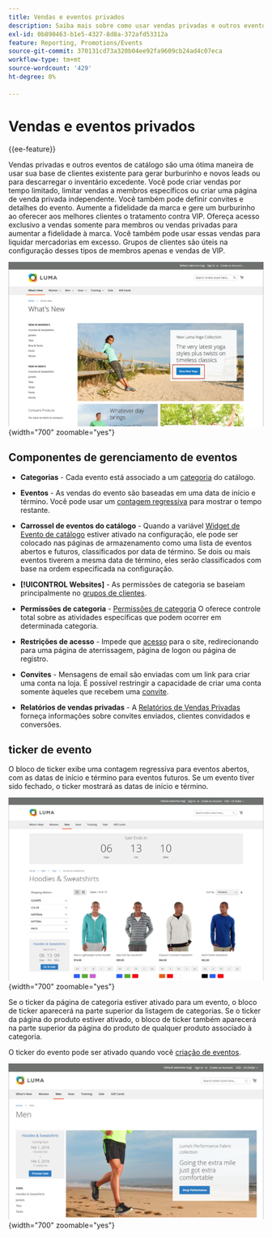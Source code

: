 ```yaml
---
title: Vendas e eventos privados
description: Saiba mais sobre como usar vendas privadas e outros eventos de catálogo para aumentar as vendas para sua base de clientes existente e gerar burburinho e novos leads.
exl-id: 0b890463-b1e5-4327-8d8a-372afd53312a
feature: Reporting, Promotions/Events
source-git-commit: 370131cd73a320b04ee92fa9609cb24ad4c07eca
workflow-type: tm+mt
source-wordcount: '429'
ht-degree: 0%

---
```


# Vendas e eventos privados

{{ee-feature}}

Vendas privadas e outros eventos de catálogo são uma ótima maneira de usar sua base de clientes existente para gerar burburinho e novos leads ou para descarregar o inventário excedente. Você pode criar vendas por tempo limitado, limitar vendas a membros específicos ou criar uma página de venda privada independente. Você também pode definir convites e detalhes do evento. Aumente a fidelidade da marca e gere um burburinho ao oferecer aos melhores clientes o tratamento contra VIP. Ofereça acesso exclusivo a vendas somente para membros ou vendas privadas para aumentar a fidelidade à marca. Você também pode usar essas vendas para liquidar mercadorias em excesso. Grupos de clientes são úteis na configuração desses tipos de membros apenas e vendas de VIP.

![Exemplo de vitrine - evento na página inicial](./assets/storefront-event-home-page.png){width="700" zoomable="yes"}

## Componentes de gerenciamento de eventos

- **Categorias** - Cada evento está associado a um [categoria](../catalog/category-create.md) do catálogo.

- **Eventos** - As vendas do evento são baseadas em uma data de início e término. Você pode usar um [contagem regressiva](#event-ticker) para mostrar o tempo restante.

- **Carrossel de eventos do catálogo** - Quando a variável [Widget de Evento de catálogo](../content-design/widget-event-carousel.md) estiver ativado na configuração, ele pode ser colocado nas páginas de armazenamento como uma lista de eventos abertos e futuros, classificados por data de término. Se dois ou mais eventos tiverem a mesma data de término, eles serão classificados com base na ordem especificada na configuração.

- **[!UICONTROL Websites]** - As permissões de categoria se baseiam principalmente no [grupos de clientes](../customers/customer-groups.md).

- **Permissões de categoria** - [Permissões de categoria](../catalog/category-permissions.md) O oferece controle total sobre as atividades específicas que podem ocorrer em determinada categoria.

- **Restrições de acesso** - Impede que [acesso](event-configure.md#restrict-access) para o site, redirecionando para uma página de aterrissagem, página de logon ou página de registro.

- **Convites** - Mensagens de email são enviadas com um link para criar uma conta na loja. É possível restringir a capacidade de criar uma conta somente àqueles que recebem uma [convite](invitations.md).

- **Relatórios de vendas privadas** - A [Relatórios de Vendas Privadas](../getting-started/private-sales-reports.md) forneça informações sobre convites enviados, clientes convidados e conversões.

## ticker de evento

O bloco de ticker exibe uma contagem regressiva para eventos abertos, com as datas de início e término para eventos futuros. Se um evento tiver sido fechado, o ticker mostrará as datas de início e término.

![Exemplo de vitrine - carrossel de eventos](./assets/storefront-event-ticker-carousel.png){width="700" zoomable="yes"}

Se o ticker da página de categoria estiver ativado para um evento, o bloco de ticker aparecerá na parte superior da listagem de categorias. Se o ticker da página do produto estiver ativado, o bloco de ticker também aparecerá na parte superior da página do produto de qualquer produto associado à categoria.

O ticker do evento pode ser ativado quando você [criação de eventos](event-create.md).

![Exemplo da loja - barra lateral do evento](./assets/storefront-event-sidebar.png){width="700" zoomable="yes"}
